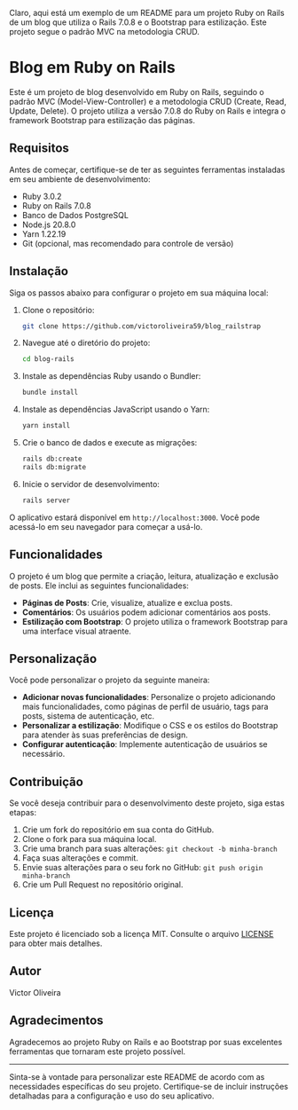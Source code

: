 Claro, aqui está um exemplo de um README para um projeto Ruby on Rails de um blog que utiliza o Rails 7.0.8 e o Bootstrap para estilização. Este projeto segue o padrão MVC na metodologia CRUD.

# Blog em Ruby on Rails

Este é um projeto de blog desenvolvido em Ruby on Rails, seguindo o padrão MVC (Model-View-Controller) e a metodologia CRUD (Create, Read, Update, Delete). O projeto utiliza a versão 7.0.8 do Ruby on Rails e integra o framework Bootstrap para estilização das páginas.

## Requisitos

Antes de começar, certifique-se de ter as seguintes ferramentas instaladas em seu ambiente de desenvolvimento:

- Ruby 3.0.2
- Ruby on Rails 7.0.8
- Banco de Dados PostgreSQL 
- Node.js 20.8.0
- Yarn 1.22.19
- Git (opcional, mas recomendado para controle de versão)

## Instalação

Siga os passos abaixo para configurar o projeto em sua máquina local:

1. Clone o repositório:

   ```bash
   git clone https://github.com/victoroliveira59/blog_railstrap
   ```

2. Navegue até o diretório do projeto:

   ```bash
   cd blog-rails
   ```

3. Instale as dependências Ruby usando o Bundler:

   ```bash
   bundle install
   ```

4. Instale as dependências JavaScript usando o Yarn:

   ```bash
   yarn install
   ```

5. Crie o banco de dados e execute as migrações:

   ```bash
   rails db:create
   rails db:migrate
   ```

6. Inicie o servidor de desenvolvimento:

   ```bash
   rails server
   ```

O aplicativo estará disponível em `http://localhost:3000`. Você pode acessá-lo em seu navegador para começar a usá-lo.

## Funcionalidades

O projeto é um blog que permite a criação, leitura, atualização e exclusão de posts. Ele inclui as seguintes funcionalidades:

- **Páginas de Posts**: Crie, visualize, atualize e exclua posts.
- **Comentários**: Os usuários podem adicionar comentários aos posts.
- **Estilização com Bootstrap**: O projeto utiliza o framework Bootstrap para uma interface visual atraente.

## Personalização

Você pode personalizar o projeto da seguinte maneira:

- **Adicionar novas funcionalidades**: Personalize o projeto adicionando mais funcionalidades, como páginas de perfil de usuário, tags para posts, sistema de autenticação, etc.
- **Personalizar a estilização**: Modifique o CSS e os estilos do Bootstrap para atender às suas preferências de design.
- **Configurar autenticação**: Implemente autenticação de usuários se necessário.

## Contribuição

Se você deseja contribuir para o desenvolvimento deste projeto, siga estas etapas:

1. Crie um fork do repositório em sua conta do GitHub.
2. Clone o fork para sua máquina local.
3. Crie uma branch para suas alterações: `git checkout -b minha-branch`
4. Faça suas alterações e commit.
5. Envie suas alterações para o seu fork no GitHub: `git push origin minha-branch`
6. Crie um Pull Request no repositório original.

## Licença

Este projeto é licenciado sob a licença MIT. Consulte o arquivo [LICENSE](LICENSE) para obter mais detalhes.

## Autor

Victor Oliveira

## Agradecimentos

Agradecemos ao projeto Ruby on Rails e ao Bootstrap por suas excelentes ferramentas que tornaram este projeto possível.

---

Sinta-se à vontade para personalizar este README de acordo com as necessidades específicas do seu projeto. Certifique-se de incluir instruções detalhadas para a configuração e uso do seu aplicativo.